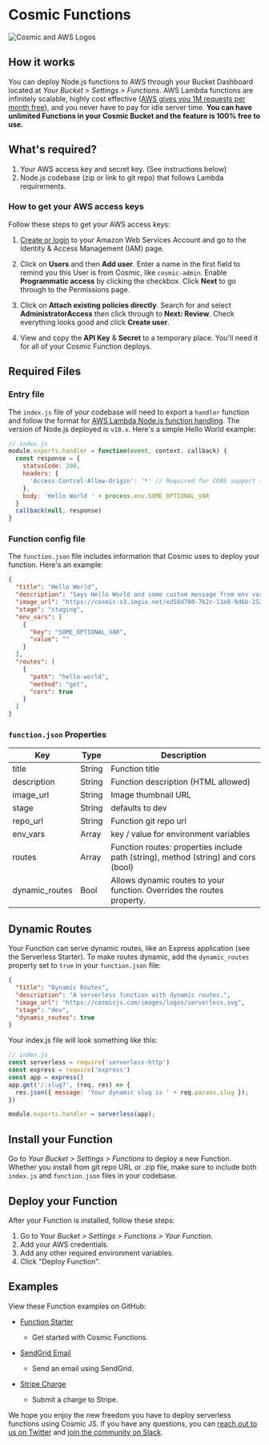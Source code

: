 # Cosmic Functions

![Cosmic and AWS Logos](https://web-assets.cosmicjs.com/images/docs/cosmicjs-aws-logos.jpg)

## How it works

You can deploy Node.js functions to AWS through your Bucket Dashboard located at _Your Bucket > Settings > Functions_. AWS Lambda functions are infinitely scalable, highly cost effective ([AWS gives you 1M requests per month free](https://aws.amazon.com/lambda/pricing/)), and you never have to pay for idle server time. **You can have unlimited Functions in your Cosmic Bucket and the feature is 100% free to use.**

## What's required?

1. Your AWS access key and secret key. (See instructions below)
2. Node.js codebase (zip or link to git repo) that follows Lambda requirements.

### How to get your AWS access keys
Follow these steps to get your AWS access keys:
1. [Create or login](http://console.aws.amazon.com) to your Amazon Web Services Account and go to the Identity & Access Management (IAM) page.
2. Click on <b>Users</b> and then <b>Add user</b>. Enter a name in the first field to remind you this User is from Cosmic, like <code>cosmic-admin</code>. Enable <b>Programmatic access</b> by clicking the checkbox. Click <b>Next</b> to go through to the Permissions page.

3. Click on <b>Attach existing policies directly</b>. Search for and select <b>AdministratorAccess</b> then click through to <b>Next: Review</b>. Check everything looks good and click <b>Create user</b>.

4. View and copy the <b>API Key</b> & <b>Secret</b> to a temporary place. You'll need it for all of your Cosmic Function deploys.

## Required Files

### Entry file

The `index.js` file of your codebase will need to export a `handler` function and follow the format for [AWS Lambda Node.js function handling](https://docs.aws.amazon.com/lambda/latest/dg/nodejs-prog-model-handler.html). The version of Node.js deployed is `v10.x`. Here's a simple Hello World example:

```js
// index.js
module.exports.handler = function(event, context, callback) {
  const response = {
    statusCode: 200,
    headers: {
      'Access-Control-Allow-Origin': '*' // Required for CORS support to work
    },
    body: 'Hello World ' + process.env.SOME_OPTIONAL_VAR
  }
  callback(null, response)
}
```

### Function config file

The `function.json` file includes information that Cosmic uses to deploy your function. Here's an example:

```json
{
  "title": "Hello World",
  "description": "Says Hello World and some custom message from env var.",
  "image_url": "https://cosmic-s3.imgix.net/ed58d700-7b2c-11e8-9d6b-252d8b978aea-SendGrid-Logo.png",
  "stage": "staging",
  "env_vars": [
    {
      "key": "SOME_OPTIONAL_VAR",
      "value": ""
    }
  ],
  "routes": [
    {
      "path": "hello-world",
      "method": "get",
      "cors": true
    }
  ]
}
```

### `function.json` Properties

| Key            | Type   | Description                                                                        |
| -------------- | ------ | ---------------------------------------------------------------------------------- |
| title          | String | Function title                                                                     |
| description    | String | Function description (HTML allowed)                                                |
| image_url      | String | Image thumbnail URL                                                                |
| stage          | String | defaults to dev                                                                    |
| repo_url       | String | Function git repo url                                                              |
| env_vars       | Array  | key / value for environment variables                                              |
| routes         | Array  | Function routes: properties include path (string), method (string) and cors (bool) |
| dynamic_routes | Bool   | Allows dynamic routes to your function. Overrides the routes property.             |

## Dynamic Routes

Your Function can serve dynamic routes, like an Express application (see the Serverless Starter). To make routes dynamic, add the `dynamic_routes` property set to `true` in your `function.json` file:

```json
{
  "title": "Dynamic Routes",
  "description": "A serverless function with dynamic routes.",
  "image_url": "https://cosmicjs.com/images/logos/serverless.svg",
  "stage": "dev",
  "dynamic_routes": true
}
```

Your index.js file will look something like this:

```js
// index.js
const serverless = require('serverless-http')
const express = require('express')
const app = express()
app.get('/:slug?', (req, res) => {
  res.json({ message: 'Your dynamic slug is ' + req.params.slug });
})

module.exports.handler = serverless(app);
```

## Install your Function
Go to *Your Bucket > Settings > Functions* to deploy a new Function. Whether you install from git repo URL or .zip file, make sure to include both `index.js` and `function.json` files in your codebase.

## Deploy your Function

After your Function is installed, follow these steps:

1. Go to Your *Bucket > Settings > Functions > Your Function*.
1. Add your AWS credentials.
1. Add any other required environment variables.
1. Click "Deploy Function".

## Examples
View these Function examples on GitHub:

- [Function Starter](https://github.com/cosmicjs/function-starter)
  - Get started with Cosmic Functions.

- [SendGrid Email](https://github.com/cosmicjs/send-email-function)
  - Send an email using SendGrid.

- [Stripe Charge](https://github.com/cosmicjs/stripe-charge-function)
  - Submit a charge to Stripe.

We hope you enjoy the new freedom you have to deploy serverless functions using Cosmic JS. If you have any questions, you can [reach out to us on Twitter](https://twitter.com/cosmicjs) and [join the community on Slack](https://cosmicjs.com/community).
